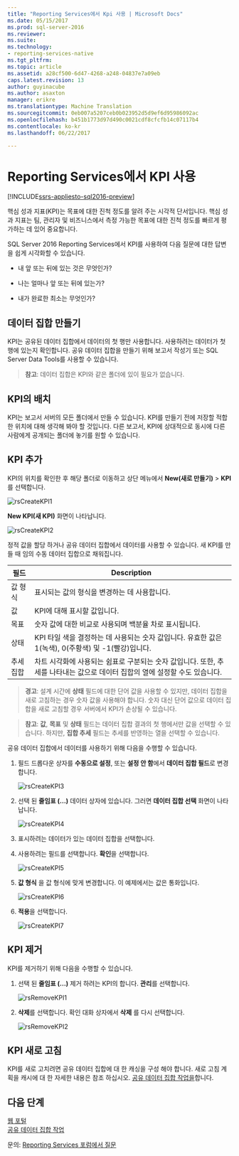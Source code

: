 ```yaml
---
title: "Reporting Services에서 Kpi 사용 | Microsoft Docs"
ms.date: 05/15/2017
ms.prod: sql-server-2016
ms.reviewer: 
ms.suite: 
ms.technology:
- reporting-services-native
ms.tgt_pltfrm: 
ms.topic: article
ms.assetid: a28cf500-6d47-4268-a248-04837e7a09eb
caps.latest.revision: 13
author: guyinacube
ms.author: asaxton
manager: erikre
ms.translationtype: Machine Translation
ms.sourcegitcommit: 0eb007a5207ceb0b023952d5d9ef6d95986092ac
ms.openlocfilehash: b451b1773d97d490c0021cdf8cfcfb14c07117b4
ms.contentlocale: ko-kr
ms.lasthandoff: 06/22/2017

---
```

# <a name="working-with-kpis-in-reporting-services"></a>Reporting Services에서 KPI 사용

[!INCLUDE[ssrs-appliesto-sql2016-preview](../includes/ssrs-appliesto-sql2016-preview.md)]

핵심 성과 지표(KPI)는 목표에 대한 진척 정도를 알려 주는 시각적 단서입니다.  핵심 성과 지표는 팀, 관리자 및 비즈니스에서 측정 가능한 목표에 대한 진척 정도를 빠르게 평가하는 데 있어 중요합니다.   
  
SQL Server 2016 Reporting Services에서 KPI를 사용하여 다음 질문에 대한 답변을 쉽게 시각화할 수 있습니다.  
  
-   내 앞 또는 뒤에 있는 것은 무엇인가?  
  
-   나는 얼마나 앞 또는 뒤에 있는가?  
  
-   내가 완료한 최소는 무엇인가?  
  
## <a name="creating-a-dataset"></a>데이터 집합 만들기  
KPI는 공유된 데이터 집합에서 데이터의 첫 행만 사용합니다. 사용하려는 데이터가 첫 행에 있는지 확인합니다. 공유 데이터 집합을 만들기 위해 보고서 작성기 또는 SQL Server Data Tools를 사용할 수 있습니다.  
  
> **참고**: 데이터 집합은 KPI와 같은 폴더에 있이 필요가 없습니다.  
  
## <a name="placement-of-kpis"></a>KPI의 배치  
  
KPI는 보고서 서버의 모든 폴더에서 만들 수 있습니다.  KPI를 만들기 전에 저장할 적합한 위치에 대해 생각해 봐야 할 것입니다. 다른 보고서, KPI에 상대적으로 동시에 다른 사람에게 공개되는 폴더에 놓기를 원할 수 있습니다.  
  
## <a name="adding-a-kpi"></a>KPI 추가  
  
KPI의 위치를 확인한 후 해당 폴더로 이동하고 상단 메뉴에서 **New(새로 만들기)** > **KPI** 를 선택합니다.  
  
![rsCreateKPI1](../reporting-services/media/rscreatekpi1.png)  
  
**New KPI(새 KPI)** 화면이 나타납니다.  
  
![rsCreateKPI2](../reporting-services/media/rscreatekpi2.png)  
  
정적 값을 할당 하거나 공유 데이터 집합에서 데이터를 사용할 수 있습니다. 새 KPI를 만들 때 임의 수동 데이터 집합으로 채워집니다.  
  
|필드|Description|  
|---|---|  
|값 형식|  표시되는 값의 형식을 변경하는 데 사용합니다.|   
|값|KPI에 대해 표시할 값입니다.|  
|목표|숫자 값에 대한 비교로 사용되며 백분율 차로 표시됩니다.|  
|상태|KPI 타일 색을 결정하는 데 사용되는 숫자 값입니다. 유효한 값은 1(녹색), 0(주황색) 및 -1(빨강)입니다.|  
|추세 집합|차트 시각화에 사용되는 쉼표로 구분되는 숫자 값입니다. 또한, 추세를 나타내는 값으로 데이터 집합의 열에 설정할 수도 있습니다.|  
  
> **경고**: 설계 시간에 **상태** 필드에 대한 단어 값을 사용할 수 있지만, 데이터 집합을 새로 고침하는 경우 숫자 값을 사용해야 합니다. 숫자 대신 단어 값으로 데이터 집합을 새로 고침할 경우 서버에서 KPI가 손상될 수 있습니다.  
  
> **참고**: **값**, **목표** 및 **상태** 필드는 데이터 집합 결과의 첫 행에서만 값을 선택할 수 있습니다. 하지만, **집합 추세** 필드는 추세를 반영하는 열을 선택할 수 있습니다.  
  
공유 데이터 집합에서 데이터를 사용하기 위해 다음을 수행할 수 있습니다.  
  
1.  필드 드롭다운 상자를 **수동으로 설정**, 또는 **설정 안 함**에서 **데이터 집합 필드**로 변경합니다.  
  
    ![rsCreateKPI3](../reporting-services/media/rscreatekpi3.png)  
  
2.  선택 된 **줄임표 (...)**  데이터 상자에 있습니다. 그러면 **데이터 집합 선택** 화면이 나타납니다.  
  
    ![rsCreateKPI4](../reporting-services/media/rscreatekpi4.png)  
  
3.  표시하려는 데이터가 있는 데이터 집합을 선택합니다.  
  
4.  사용하려는 필드를 선택합니다. **확인**을 선택합니다.  
  
    ![rsCreateKPI5](../reporting-services/media/rscreatekpi5.png)  
  
5.  **값 형식** 을 값 형식에 맞게 변경합니다. 이 예제에서는 값은 통화입니다.  
  
    ![rsCreateKPI6](../reporting-services/media/rscreatekpi6.png)  
  
6.  **적용**을 선택합니다.  
  
    ![rsCreateKPI7](../reporting-services/media/rscreatekpi7.png)  
  
## <a name="removing-a-kpi"></a>KPI 제거  
  
KPI를 제거하기 위해 다음을 수행할 수 있습니다.  
  
1.  선택 된 **줄임표 (...)**  제거 하려는 KPI의 합니다. **관리**를 선택합니다.  
  
    ![rsRemoveKPI1](../reporting-services/media/rsremovekpi1.png)  
  
2.  **삭제**를 선택합니다. 확인 대화 상자에서 **삭제** 를 다시 선택합니다.  
  
    ![rsRemoveKPI2](../reporting-services/media/rsremovekpi2.png)  
  
## <a name="refreshing-a-kpi"></a>KPI 새로 고침  
  
KPI를 새로 고치려면 공유 데이터 집합에 대 한 캐싱을 구성 해야 합니다. 새로 고침 계획을 캐시에 대 한 자세한 내용은 참조 하십시오. [공유 데이터 집합 작업을](../reporting-services/work-with-shared-datasets-web-portal.md)합니다.  
  
## <a name="next-steps"></a>다음 단계
  
[웹 포털](../reporting-services/web-portal-ssrs-native-mode.md)  
[공유 데이터 집합 작업](../reporting-services/work-with-shared-datasets-web-portal.md)

문의: [Reporting Services 포럼에서 질문](http://go.microsoft.com/fwlink/?LinkId=620231)

